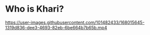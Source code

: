 # Who is Khari?

https://user-images.githubusercontent.com/101482433/168015645-1319d836-dee3-4693-82eb-6be664b7b65b.mp4

